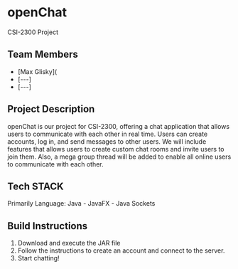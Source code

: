 # openChat
CSI-2300 Project

## Team Members
- [Max Glisky](
- [---]
- [---]

## Project Description
openChat is our project for CSI-2300, offering a chat application that allows users to communicate with each other in real time. Users can create accounts, log in, and send messages to other users. We will include features that allows users to create custom chat rooms and invite users to join them. Also, a mega group thread will be added to enable all online users to communicate with each other. 

## Tech STACK 
Primarily Language: Java
    - JavaFX
    - Java Sockets

## Build Instructions
1. Download and execute the JAR file
2. Follow the instructions to create an account and connect to the server. 
3. Start chatting!
